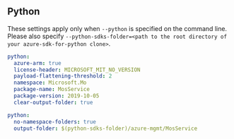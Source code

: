 ## Python

These settings apply only when `--python` is specified on the command line.
Please also specify `--python-sdks-folder=<path to the root directory of your azure-sdk-for-python clone>`.

```yaml $(python)
python:
  azure-arm: true
  license-header: MICROSOFT_MIT_NO_VERSION
  payload-flattening-threshold: 2
  namespace: Microsoft.Mo
  package-name: MosService
  package-version: 2019-10-05
  clear-output-folder: true
```

```yaml $(python)
python:
  no-namespace-folders: true
  output-folder: $(python-sdks-folder)/azure-mgmt/MosService
```
